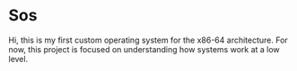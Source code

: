 # Sos
Hi, this is my first custom operating system for the x86-64 architecture. For now, this project is focused on understanding how systems work at a low level.
